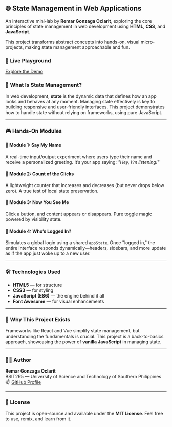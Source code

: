 ## 🌐 State Management in Web Applications
An interactive mini-lab by **Remar Gonzaga Oclarit**, exploring the core principles of state management in web development using **HTML**, **CSS**, and **JavaScript**.

This project transforms abstract concepts into hands-on, visual micro-projects, making state management approachable and fun.

### 🔗 Live Playground
[Explore the Demo](https://managingstateweb-nkrk.vercel.app/)

### 📌 What Is State Management?
In web development, **state** is the dynamic data that defines how an app looks and behaves at any moment. Managing state effectively is key to building responsive and user-friendly interfaces. This project demonstrates how to handle state without relying on frameworks, using pure JavaScript.

---

### 🎮 Hands-On Modules

#### 🔹 Module 1: Say My Name
A real-time input/output experiment where users type their name and receive a personalized greeting. It’s your app saying: *"Hey, I’m listening!"*

#### 🔹 Module 2: Count of the Clicks
A lightweight counter that increases and decreases (but never drops below zero). A true test of local state preservation.

#### 🔹 Module 3: Now You See Me
Click a button, and content appears or disappears. Pure toggle magic powered by visibility state.

#### 🔹 Module 4: Who’s Logged In?
Simulates a global login using a shared `appState`. Once "logged in," the entire interface responds dynamically—headers, sidebars, and more update as if the app just woke up to a new user.

---

### 🛠 Technologies Used
- **HTML5** — for structure
- **CSS3** — for styling
- **JavaScript (ES6)** — the engine behind it all
- **Font Awesome** — for visual enhancements

---

### 🧠 Why This Project Exists
Frameworks like React and Vue simplify state management, but understanding the fundamentals is crucial. This project is a back-to-basics approach, showcasing the power of **vanilla JavaScript** in managing state.

---

### 👨‍💻 Author
**Remar Gonzaga Oclarit**  
BSIT2R5 — University of Science and Technology of Southern Philippines  
📫 [GitHub Profile](https://github.com/Ramiruuu)

---

### 📄 License
This project is open-source and available under the **MIT License**. Feel free to use, remix, and learn from it.
